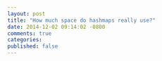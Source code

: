 ```yaml
---
layout: post
title: "How much space do hashmaps really use?"
date: 2014-12-02 09:14:02 -0800
comments: true
categories: 
published: false
---
```

